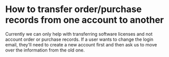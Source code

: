 # How to transfer order/purchase records from one account to another
Currently we can only help with transferring software licenses and not account order or purchase records. If a user wants to change the login email, they'll need to create a new account first and then ask us to move over the information from the old one.